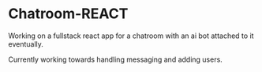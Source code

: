 # Chatroom-REACT
Working on a fullstack react app for a chatroom with an ai bot attached to it eventually.

Currently working towards handling messaging and adding users.

